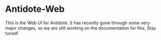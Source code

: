 # Antidote-Web

This is the Web UI for Antidote. It has recently gone through some very major changes, so we are still working on the documentation for this. Stay tuned!

